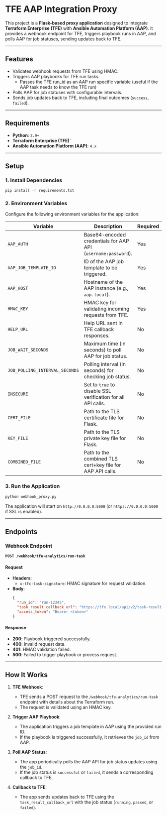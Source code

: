 
# **TFE AAP Integration Proxy**

This project is a **Flask-based proxy application** designed to integrate **Terraform Enterprise (TFE)** with **Ansible Automation Platform (AAP)**. It provides a webhook endpoint for TFE, triggers playbook runs in AAP, and polls AAP for job statuses, sending updates back to TFE.

---

## **Features**
- Validates webhook requests from TFE using HMAC.
- Triggers AAP playbooks for TFE run tasks.
  - Passes the TFE run_id as an AAP run specific variable (useful if the AAP task needs to know the TFE run)
- Polls AAP for job statuses with configurable intervals.
- Sends job updates back to TFE, including final outcomes (`success`, `failed`).

---

## **Requirements**
- **Python**: `3.9+`
- **Terraform Enterprise (TFE)`**
- **Ansible Automation Platform (AAP)**: `4.x`

---

## **Setup**

### **1. Install Dependencies**
```bash
pip install -r requirements.txt
```

### **2. Environment Variables**

Configure the following environment variables for the application:

| Variable                   | Description                                                                 | Required | Default Value                                                            |
|----------------------------|-----------------------------------------------------------------------------|----------|--------------------------------------------------------------------------|
| `AAP_AUTH`                 | Base64-encoded credentials for AAP API (`username:password`).               | Yes      | N/A                                                                      |
| `AAP_JOB_TEMPLATE_ID`      | ID of the AAP job template to be triggered.                                 | Yes      | N/A                                                                      |
| `AAP_HOST`                 | Hostname of the AAP instance (e.g., `aap.local`).                           | Yes      | N/A                                                                      |
| `HMAC_KEY`                 | HMAC key for validating incoming requests from TFE.                         | Yes      | N/A                                                                      |
| `HELP_URL`                 | Help URL sent in TFE callback responses.                                    | No       | `https://developer.hashicorp.com/terraform/enterprise/workspaces/settings/run-tasks` |
| `JOB_WAIT_SECONDS`         | Maximum time (in seconds) to poll AAP for job status.                       | No       | `60`                                                                     |
| `JOB_POLLING_INTERVAL_SECONDS` | Polling interval (in seconds) for checking job status.                   | No       | `5`                                                                      |
| `INSECURE`                 | Set to `true` to disable SSL verification for all API calls.                | No       | `false`                                                                  |
| `CERT_FILE`                | Path to the TLS certificate file for Flask.                                 | No       | `/opt/app-root/src/certs/tls.crt`                                        |
| `KEY_FILE`                 | Path to the TLS private key file for Flask.                                 | No       | `/opt/app-root/src/certs/tls.key`                                        |
| `COMBINED_FILE`            | Path to the combined TLS cert+key file for AAP API calls.                   | No       | `/opt/app-root/src/certs/combined.crt`                                   |

### **3. Run the Application**
```bash
python webhook_proxy.py
```

The application will start on `http://0.0.0.0:5000` (or `https://0.0.0.0:5000` if SSL is enabled).

---

## **Endpoints**

### **Webhook Endpoint**

**`POST /webhook/tfe-analytics/run-task`**

#### **Request**
- **Headers**:
  - `x-tfc-task-signature`: HMAC signature for request validation.
- **Body**:
  ```json
  {
    "run_id": "run-12345",
    "task_result_callback_url": "https://tfe.local/api/v2/task-results/12345/callback",
    "access_token": "Bearer <token>"
  }
  ```

#### **Response**
- **200**: Playbook triggered successfully.
- **400**: Invalid request data.
- **401**: HMAC validation failed.
- **500**: Failed to trigger playbook or process request.

---

## **How It Works**
1. **TFE Webhook**:
   - TFE sends a POST request to the `/webhook/tfe-analytics/run-task` endpoint with details about the Terraform run.
   - The request is validated using an HMAC key.

2. **Trigger AAP Playbook**:
   - The application triggers a job template in AAP using the provided run ID.
   - If the playbook is triggered successfully, it retrieves the `job_id` from AAP.

3. **Poll AAP Status**:
   - The app periodically polls the AAP API for job status updates using the `job_id`.
   - If the job status is `successful` or `failed`, it sends a corresponding callback to TFE.

4. **Callback to TFE**:
   - The app sends updates back to TFE using the `task_result_callback_url` with the job status (`running`, `passed`, or `failed`).

